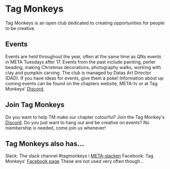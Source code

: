 # Tag Monkeys

Tag Monkeys is an open club dedicated to creating opportunities for people to be creative.


## Events

Events are held throughout the year, often at the same time as QNs events in META Tuesdays after 17. Events from the past include painting, perler beading, making Christmas decorations, photography walks, working with clay and pumpkin carving. The club is managed by Datas Art Director (DAD). If you have ideas for events, give them a poke! Information about up coming events can be found on the chapters website, META-tv or at Tag Monkeys' [Discord](https://discord.gg/yD3amRVmMT).


## Join Tag Monkeys

Do you want to help TM make our chapter colourful? Join the Tag Monkey's [Discord](https://discord.gg/yD3amRVmMT). Do you just want to hang out and be creative on events? No membership is needed, come join us whenever!


## Tag Monkeys also has...
Slack: The slack channel #tagmonkeys i [META-slacken](meta-lokal.slack.com)
Facebook: Tag Monkeys' [Facebook page](https://www.facebook.com/pages/Tag-Monkeys/120626214692945?fref=ts)
These are not used very often though...

